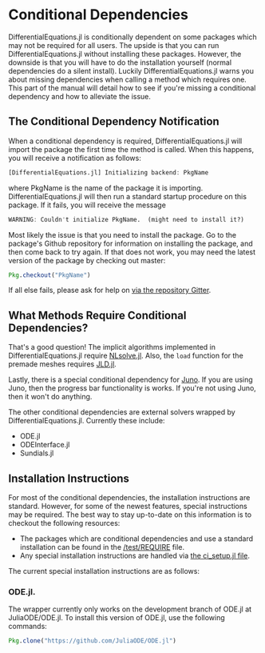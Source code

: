 # Conditional Dependencies

DifferentialEquations.jl is conditionally dependent on some packages which may
not be required for all users. The upside is that you can run DifferentialEquations.jl
without installing these packages. However, the downside is that you will have
to do the installation yourself (normal dependencies do a silent install). Luckily
DifferentialEquations.jl warns you about missing dependencies when calling a method
which requires one. This part of the manual will detail how to see if you're
missing a conditional dependency and how to alleviate the issue.

## The Conditional Dependency Notification

When a conditional dependency is required, DifferentialEquations.jl will import
the package the first time the method is called. When this happens, you will
receive a notification as follows:

```julia
[DifferentialEquations.jl] Initializing backend: PkgName
```

where PkgName is the name of the package it is importing. DifferentialEquations.jl
will then run a standard startup procedure on this package. If it fails, you
will receive the message

```julia
WARNING: Couldn't initialize PkgName.  (might need to install it?)
```

Most likely the issue is that you need to install the package. Go to the package's
Github repository for information on installing the package, and then come
back to try again. If that does not work, you may need the latest version of the
package by checking out master:

```julia
Pkg.checkout("PkgName")
```

If all else fails, please ask for help on [via the repository Gitter](https://gitter.im/JuliaDiffEq/Lobby).

## What Methods Require Conditional Dependencies?

That's a good question! The implicit algorithms implemented in DifferentialEquations.jl
require [NLsolve.jl](https://github.com/EconForge/NLsolve.jl). Also, the `load`
function for the premade meshes requires [JLD.jl](https://github.com/JuliaIO/JLD.jl).

Lastly, there is a special conditional dependency for [Juno](http://junolab.org/). If
you are using Juno, then the progress bar functionality is works. If you're not
using Juno, then it won't do anything.

The other conditional dependencies are external solvers wrapped by DifferentialEquations.jl.
Currently these include:

- ODE.jl
- ODEInterface.jl
- Sundials.jl

## Installation Instructions

For most of the conditional dependencies, the installation instructions are
standard. However, for some of the newest features, special instructions may
be required. The best way to stay up-to-date on this information is to checkout
the following resources:

- The packages which are conditional dependencies and use a standard installation
  can be found in the [/test/REQUIRE](https://github.com/JuliaDiffEq/DifferentialEquations.jl/blob/master/test/REQUIRE) file.
- Any special installation instructions are handled via [the ci_setup.jl file](https://github.com/JuliaDiffEq/DifferentialEquations.jl/blob/master/test/ci_setup.jl).

The current special installation instructions are as follows:

### ODE.jl.
The wrapper currently only works on the development branch of ODE.jl
at JuliaODE/ODE.jl. To install this version of ODE.jl, use the following commands:

```julia
Pkg.clone("https://github.com/JuliaODE/ODE.jl")
```
